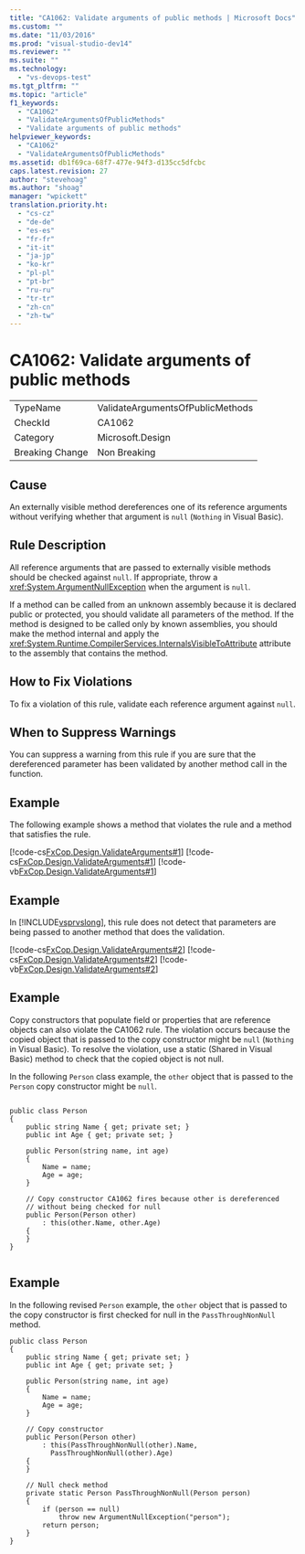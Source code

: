 ```yaml
---
title: "CA1062: Validate arguments of public methods | Microsoft Docs"
ms.custom: ""
ms.date: "11/03/2016"
ms.prod: "visual-studio-dev14"
ms.reviewer: ""
ms.suite: ""
ms.technology: 
  - "vs-devops-test"
ms.tgt_pltfrm: ""
ms.topic: "article"
f1_keywords: 
  - "CA1062"
  - "ValidateArgumentsOfPublicMethods"
  - "Validate arguments of public methods"
helpviewer_keywords: 
  - "CA1062"
  - "ValidateArgumentsOfPublicMethods"
ms.assetid: db1f69ca-68f7-477e-94f3-d135cc5dfcbc
caps.latest.revision: 27
author: "stevehoag"
ms.author: "shoag"
manager: "wpickett"
translation.priority.ht: 
  - "cs-cz"
  - "de-de"
  - "es-es"
  - "fr-fr"
  - "it-it"
  - "ja-jp"
  - "ko-kr"
  - "pl-pl"
  - "pt-br"
  - "ru-ru"
  - "tr-tr"
  - "zh-cn"
  - "zh-tw"
---
```

# CA1062: Validate arguments of public methods
|||  
|-|-|  
|TypeName|ValidateArgumentsOfPublicMethods|  
|CheckId|CA1062|  
|Category|Microsoft.Design|  
|Breaking Change|Non Breaking|  
  
## Cause  
 An externally visible method dereferences one of its reference arguments without verifying whether that argument is `null` (`Nothing` in Visual Basic).  
  
## Rule Description  
 All reference arguments that are passed to externally visible methods should be checked against `null`. If appropriate, throw a <xref:System.ArgumentNullException> when the argument is `null`.  
  
 If a method can be called from an unknown assembly because it is declared public or protected, you should validate all parameters of the method. If the method is designed to be called only by known assemblies, you should make the method internal and apply the <xref:System.Runtime.CompilerServices.InternalsVisibleToAttribute> attribute to the assembly that contains the method.  
  
## How to Fix Violations  
 To fix a violation of this rule, validate each reference argument against `null`.  
  
## When to Suppress Warnings  
 You can suppress a warning from this rule if you are sure that the dereferenced parameter has been validated by another method call in the function.  
  
## Example  
 The following example shows a method that violates the rule and a method that satisfies the rule.  
  
 [!code-cs[FxCop.Design.ValidateArguments#1](../code-quality/codesnippet/CSharp/ca1062-validate-arguments-of-public-methods_1.cs)]
 [!code-cs[FxCop.Design.ValidateArguments#1](../code-quality/codesnippet/CSharp/ca1062-validate-arguments-of-public-methods_1.cs)]
 [!code-vb[FxCop.Design.ValidateArguments#1](../code-quality/codesnippet/VisualBasic/ca1062-validate-arguments-of-public-methods_1.vb)]  
  
## Example  
 In [!INCLUDE[vsprvslong](../code-quality/includes/vsprvslong_md.md)], this rule does not detect that parameters are being passed to another method that does the validation.  
  
 [!code-cs[FxCop.Design.ValidateArguments#2](../code-quality/codesnippet/CSharp/ca1062-validate-arguments-of-public-methods_2.cs)]
 [!code-cs[FxCop.Design.ValidateArguments#2](../code-quality/codesnippet/CSharp/ca1062-validate-arguments-of-public-methods_2.cs)]
 [!code-vb[FxCop.Design.ValidateArguments#2](../code-quality/codesnippet/VisualBasic/ca1062-validate-arguments-of-public-methods_2.vb)]  
  
## Example  
 Copy constructors that populate field or properties that are reference objects can also violate the CA1062 rule. The violation occurs because the copied object that is passed to the copy constructor might be `null` (`Nothing` in Visual Basic). To resolve the violation, use a static (Shared in Visual Basic) method to check that the copied object is not null.  
  
 In the following `Person` class example, the `other` object that is passed to the `Person` copy constructor might be `null`.  
  
```  
  
public class Person  
{  
    public string Name { get; private set; }  
    public int Age { get; private set; }  
  
    public Person(string name, int age)  
    {  
        Name = name;  
        Age = age;  
    }  
  
    // Copy constructor CA1062 fires because other is dereferenced  
    // without being checked for null  
    public Person(Person other)  
        : this(other.Name, other.Age)  
    {  
    }  
}  
  
```  
  
## Example  
 In the following revised `Person` example, the `other` object that is passed to the copy constructor is first checked for null in the `PassThroughNonNull` method.  
  
```  
public class Person  
{  
    public string Name { get; private set; }  
    public int Age { get; private set; }  
  
    public Person(string name, int age)  
    {  
        Name = name;  
        Age = age;  
    }  
  
    // Copy constructor  
    public Person(Person other)  
        : this(PassThroughNonNull(other).Name,   
          PassThroughNonNull(other).Age)  
    {   
    }  
  
    // Null check method  
    private static Person PassThroughNonNull(Person person)  
    {  
        if (person == null)  
            throw new ArgumentNullException("person");  
        return person;  
    }  
}  
  
```